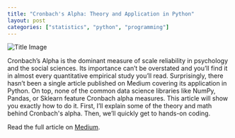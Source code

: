 ```yaml
---
title: "Cronbach's Alpha: Theory and Application in Python"
layout: post
categories: ["statistics", "python", "programming"]
---
```


![Title Image](https://raw.githubusercontent.com/MaxHilsdorf/maxhilsdorf.github.io/master/_posts/cronbach_alpha.jpg)

Cronbach’s Alpha is the dominant measure of scale reliability in psychology and the social sciences. Its importance can’t be overstated and you’ll find it in almost every quantitative empirical study you’ll read. Surprisingly, there hasn’t been a single article published on Medium covering its application in Python. On top, none of the common data science libraries like NumPy, Pandas, or Sklearn feature Cronbach alpha measures. This article will show you exactly how to do it.
First, I’ll explain some of the theory and math behind Cronbach's alpha. Then, we’ll quickly get to hands-on coding.

Read the full article on [Medium](https://towardsdatascience.com/cronbachs-alpha-theory-and-application-in-python-d2915dd63586).
